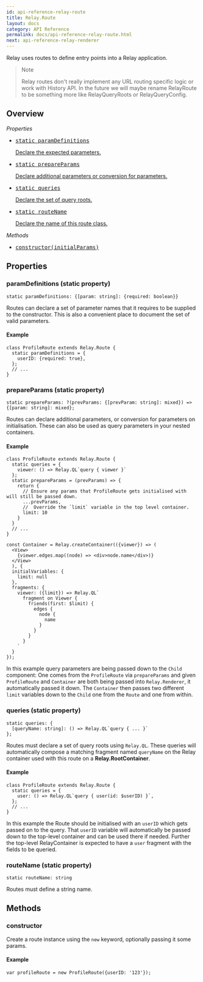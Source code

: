 ```yaml
---
id: api-reference-relay-route
title: Relay.Route
layout: docs
category: API Reference
permalink: docs/api-reference-relay-route.html
next: api-reference-relay-renderer
---
```


Relay uses routes to define entry points into a Relay application.

> Note
>
> Relay routes don't really implement any URL routing specific logic or work with History API. In the future we will maybe rename RelayRoute to be something more like RelayQueryRoots or RelayQueryConfig.


## Overview

*Properties*

<ul class="apiIndex">
  <li>
    <a href="#paramdefinitions-static-property">
      <pre>static paramDefinitions</pre>
      Declare the expected parameters.
    </a>
  </li>
  <li>
    <a href="#prepareparams-static-property">
      <pre>static prepareParams</pre>
      Declare additional parameters or conversion for parameters.
    </a>
  </li>
  <li>
    <a href="#queries-static-property">
      <pre>static queries</pre>
      Declare the set of query roots.
    </a>
  </li>
  <li>
    <a href="#routename-static-property">
      <pre>static routeName</pre>
      Declare the name of this route class.
    </a>
  </li>
</ul>

*Methods*

<ul class="apiIndex">
  <li>
    <a href="#constructor">
      <pre>constructor(initialParams)</pre>
    </a>
  </li>
</ul>

## Properties

### paramDefinitions (static property)

```
static paramDefinitions: {[param: string]: {required: boolean}}
```

Routes can declare a set of parameter names that it requires to be supplied to the constructor. This is also a convenient place to document the set of valid parameters.

#### Example

```
class ProfileRoute extends Relay.Route {
  static paramDefinitions = {
    userID: {required: true},
  };
  // ...
}
```

### prepareParams (static property)

```
static prepareParams: ?(prevParams: {[prevParam: string]: mixed}) => {[param: string]: mixed};
```

Routes can declare additional parameters, or conversion for parameters on initialisation. These can also be used as query parameters in your nested containers.

#### Example

```
class ProfileRoute extends Relay.Route {
  static queries = {
    viewer: () => Relay.QL`query { viewer }`
  };
  static prepareParams = (prevParams) => {
    return {
      // Ensure any params that ProfileRoute gets initialised with will still be passed down.
      ...prevParams,
      //  Override the `limit` variable in the top level container.
      limit: 10
    }
  }
  // ...
}

const Container = Relay.createContainer(({viewer}) => (
  <View>
    {viewer.edges.map((node) => <div>node.name</div>)}
  </View>
  ), {
  initialVariables: {
    limit: null
  },
  fragments: {
    viewer: ({limit}) => Relay.QL`
      fragment on Viewer {
        friends(first: $limit) {
          edges {
            node {
              name
            }
          }
        }
      }
    `
  }
});
```
In this example query parameters are being passed down to the `Child` component: One comes from the `ProfileRoute` via `prepareParams` and given `ProfileRoute` and `Container` are both being passed into `Relay.Renderer`, it automatically passed it down. The `Container` then passes two different `limit` variables down to the `Child` one from the `Route` and one from within.

### queries (static property)

```
static queries: {
  [queryName: string]: () => Relay.QL`query { ... }`
};
```

Routes must declare a set of query roots using `Relay.QL`. These queries will automatically compose a matching fragment named `queryName` on
the Relay container used with this route on a **Relay.RootContainer**.

#### Example

```
class ProfileRoute extends Relay.Route {
  static queries = {
    user: () => Relay.QL`query { user(id: $userID) }`,
  };
  // ...
}
```
In this example the Route should be initialised with an `userID` which gets passed on to the query. That `userID` variable will automatically be passed down to the top-level container and can be used there if needed. Further the top-level RelayContainer is expected to have a `user` fragment with the fields to be queried.

### routeName (static property)

```
static routeName: string
```

Routes must define a string name.

## Methods

### constructor

Create a route instance using the `new` keyword, optionally passing it some params.

#### Example

```
var profileRoute = new ProfileRoute({userID: '123'});
```
